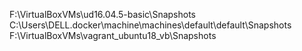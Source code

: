 
F:\VirtualBoxVMs\ud16.04.5-basic\Snapshots
C:\Users\DELL\.docker\machine\machines\default\default\Snapshots
F:\VirtualBoxVMs\vagrant_ubuntu18_vb\Snapshots